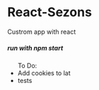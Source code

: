 # React-Sezons
Custrom app with react 
<h5>run with npm start</h5>
<ul>To Do:
<li>Add cookies to lat</li>
<li>tests</li>
</ul> 
